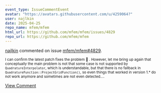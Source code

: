 ```yaml
---
event_type: IssueCommentEvent
avatar: "https://avatars.githubusercontent.com/u/4259064?"
user: najlkin
date: 2025-04-25
repo_name: mfem/mfem
html_url: https://github.com/mfem/mfem/issues/4829
repo_url: https://github.com/mfem/mfem
---
```


<a href='https://github.com/najlkin' target='_blank'>najlkin</a> commented on issue <a href='https://github.com/mfem/mfem/issues/4829' target='_blank'>mfem/mfem#4829</a>.

<small>I can confirm the latest patch fixes the problem 🎉 . However, let me bring up again that conceptually the main problem is not that some case is not supported by `QuadratureInterpolator`, which is understandable, but that there is no fallback in `QuadratureFunction::ProjectGridFunction()`, so even things that worked in version 1.* do not work anymore and sometimes are not even detected....</small>

<a href='https://github.com/mfem/mfem/issues/4829' target='_blank'>View Comment</a>
